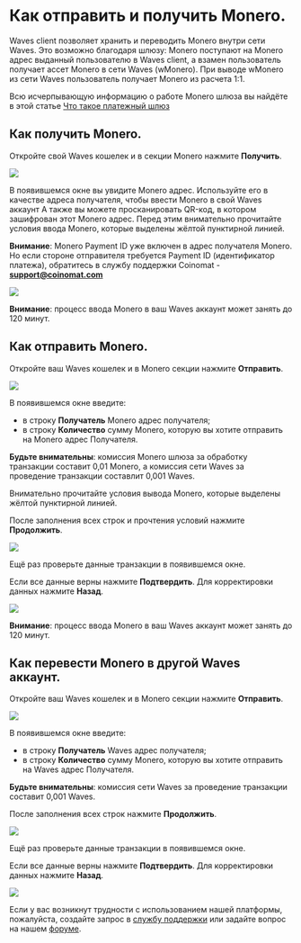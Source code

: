 # **Как отправить и получить Monero**.

Waves client позволяет хранить и переводить Monero внутри сети Waves. Это возможно благодаря шлюзу: Monero поступают на Monero адрес выданный пользователю в Waves client, а взамен пользователь получает ассет Monero в сети Waves (wMonero). При выводе wMonero из сети Waves пользователь получает Monero из расчета 1:1.

Всю исчерпывающую информацию о работе Monero шлюза вы найдёте в этой статье [Что такое платежный шлюз](/frequently-asked-questions-faq/transfers-and-gateways/payment-gateway.md)

## **Как получить Monero**.

Откройте свой Waves кошелек и в секции Monero нажмите **Получить**.

![](/_assets/monero_transfers_01.png)

В появившемся окне вы увидите Monero адрес.
Используйте его в качестве адреса получателя, чтобы ввести Monero в свой Waves аккаунт
А также вы можете просканировать QR-код, в котором зашифрован этот Monero адрес.
Перед этим внимательно прочитайте условия ввода Monero, которые выделены жёлтой пунктирной линией.

**Внимание**: Monero Payment ID уже включен в адрес получателя Monero.
Но если стороне отправителя требуется Payment ID (идентификатор платежа), обратитесь в службу поддержки Coinomat - **support@coinomat.com**

![](/_assets/monero_transfers_02.png)

**Внимание**: процесс ввода Monero в ваш Waves аккаунт может занять до 120 минут.

## **Как отправить Monero**.

Откройте ваш Waves кошелек и в Monero секции нажмите **Отправить**.

![](/_assets/monero_transfers_01.png)

В появившемся окне введите:

- в строку **Получатель** Monero адрес получателя;
- в строку **Количество** сумму Monero, которую вы хотите отправить на Monero адрес Получателя.

**Будьте внимательны**: комиссия Monero шлюза за обработку транзакции составит 0,01 Monero, а комиссия сети Waves за проведение транзакции составлит 0,001 Waves.

Внимательно прочитайте условия вывода Monero, которые выделены жёлтой пунктирной линией.

После заполнения всех строк и прочтения условий нажмите **Продолжить**.

![](/_assets/monero_transfers_04.png)

Ещё раз проверьте данные транзакции в появившемся окне.

Если все данные верны нажмите **Подтвердить**. Для корректировки данных нажмите **Назад**.

![](/_assets/monero_transfers_05.png)

**Внимание**: процесс ввода Monero в ваш Waves аккаунт может занять до 120 минут.

## **Как перевести Monero в другой Waves аккаунт**.

Откройте ваш Waves кошелек и в Monero секции нажмите **Отправить**.

![](/_assets/monero_transfers_01.png)

В появившемся окне введите:

- в строку **Получатель** Waves адрес получателя;
- в строку **Количество** сумму Monero, которую вы хотите отправить на Waves адрес Получателя.

**Будьте внимательны**: комиссия сети Waves за проведение транзакции составит 0,001 Waves.

После заполнения всех строк нажмите **Продолжить**.

![](/_assets/monero_transfers_07.png)

Ещё раз проверьте данные транзакции в появившемся окне.

Если все данные верны нажмите **Подтвердить**. Для корректировки данных нажмите **Назад**.

![](/_assets/monero_transfers_08.png)

Если у вас возникнут трудности с использованием нашей платформы, пожалуйста, создайте запрос в [службу поддержки](https://support.wavesplatform.com/) или задайте вопрос на нашем [форуме](https://forum.wavesplatform.com/).
